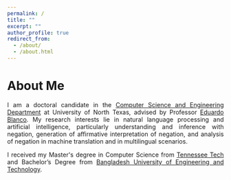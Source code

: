 ```yaml
---
permalink: /
title: ""
excerpt: ""
author_profile: true
redirect_from: 
  - /about/
  - /about.html
---
```


# About Me
<p align="justify">
I am a doctoral candidate in the <a href="https://computerscience.engineering.unt.edu/">Computer Science and Engineering Department</a> at University of North Texas, advised by Professor <a href="http://www.cse.unt.edu/~blanco/">Eduardo Blanco</a>. My research interests lie in natural language processing and artificial intelligence, particularly understanding and inference with negation, generation of affirmative interpretation of negation, and analysis of negation in machine translation and in multilingual scenarios. 
</p>

<p align="justify">
I received my Master's degree in Computer Science from <a href="https://www.tntech.edu/">Tennessee Tech</a> and Bachelor’s Degree from <a href="https://www.buet.ac.bd/">Bangladesh University of Engineering and Technology</a>. 
</p>

